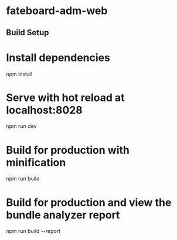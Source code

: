 # fateboard-adm-web


## Build Setup

# Install dependencies
npm install

# Serve with hot reload at localhost:8028
npm run dev

# Build for production with minification
npm run build

# Build for production and view the bundle analyzer report
npm run build --report
```


